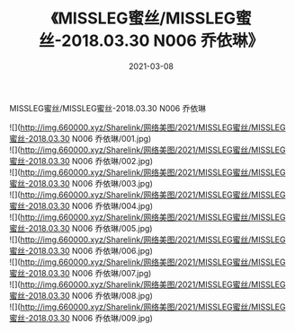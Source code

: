 ﻿---
layout: post
title:  《MISSLEG蜜丝/MISSLEG蜜丝-2018.03.30 N006 乔依琳》
date:   2021-03-08
img: http://img.660000.xyz/Sharelink/网络美图/2021/MISSLEG蜜丝/MISSLEG蜜丝-2018.03.30 N006 乔依琳/000.jpg
categories: [美女, 清纯, 唯美]
---

MISSLEG蜜丝/MISSLEG蜜丝-2018.03.30 N006 乔依琳

 ![](http://img.660000.xyz/Sharelink/网络美图/2021/MISSLEG蜜丝/MISSLEG蜜丝-2018.03.30 N006 乔依琳/001.jpg) <br>![](http://img.660000.xyz/Sharelink/网络美图/2021/MISSLEG蜜丝/MISSLEG蜜丝-2018.03.30 N006 乔依琳/002.jpg) <br>![](http://img.660000.xyz/Sharelink/网络美图/2021/MISSLEG蜜丝/MISSLEG蜜丝-2018.03.30 N006 乔依琳/003.jpg) <br>![](http://img.660000.xyz/Sharelink/网络美图/2021/MISSLEG蜜丝/MISSLEG蜜丝-2018.03.30 N006 乔依琳/004.jpg) <br>![](http://img.660000.xyz/Sharelink/网络美图/2021/MISSLEG蜜丝/MISSLEG蜜丝-2018.03.30 N006 乔依琳/005.jpg) <br>![](http://img.660000.xyz/Sharelink/网络美图/2021/MISSLEG蜜丝/MISSLEG蜜丝-2018.03.30 N006 乔依琳/006.jpg) <br>![](http://img.660000.xyz/Sharelink/网络美图/2021/MISSLEG蜜丝/MISSLEG蜜丝-2018.03.30 N006 乔依琳/007.jpg) <br>![](http://img.660000.xyz/Sharelink/网络美图/2021/MISSLEG蜜丝/MISSLEG蜜丝-2018.03.30 N006 乔依琳/008.jpg) <br>![](http://img.660000.xyz/Sharelink/网络美图/2021/MISSLEG蜜丝/MISSLEG蜜丝-2018.03.30 N006 乔依琳/009.jpg) <br>